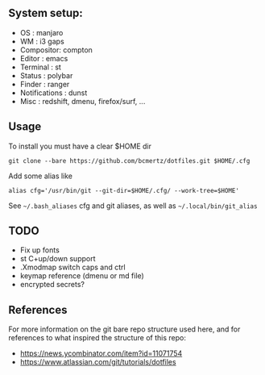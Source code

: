 ## System setup:

- OS : manjaro
- WM : i3 gaps
- Compositor: compton
- Editor : emacs
- Terminal : st
- Status : polybar
- Finder : ranger
- Notifications : dunst
- Misc : redshift, dmenu, firefox/surf, ...

## Usage

To install you must have a clear $HOME dir
```
git clone --bare https://github.com/bcmertz/dotfiles.git $HOME/.cfg
```

Add some alias like

```
alias cfg='/usr/bin/git --git-dir=$HOME/.cfg/ --work-tree=$HOME'
```

See `~/.bash_aliases` cfg and git aliases, as well as `~/.local/bin/git_alias`

## TODO
- Fix up fonts
- st C+up/down support
- .Xmodmap switch caps and ctrl
- keymap reference (dmenu or md file)
- encrypted secrets?

## References

For more information on the git bare repo structure used here, and for references to what inspired the structure of this repo:

- https://news.ycombinator.com/item?id=11071754
- https://www.atlassian.com/git/tutorials/dotfiles


